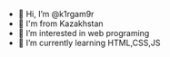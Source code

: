 - 👋 Hi, I’m @k1rgam9r
- 👀 I'm from Kazakhstan
- 👀 I’m interested in web programing
- 🌱 I’m currently learning HTML,CSS,JS

<!---
k1rgam9r/k1rgam9r is a ✨ special ✨ repository because its `README.md` (this file) appears on your GitHub profile.
You can click the Preview link to take a look at your changes.
--->
